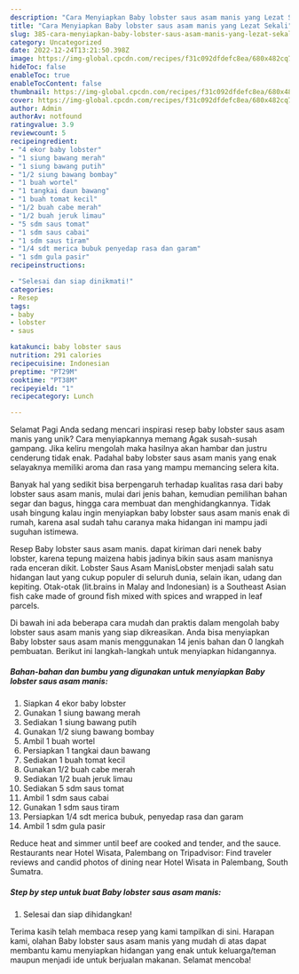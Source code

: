 ```yaml
---
description: "Cara Menyiapkan Baby lobster saus asam manis yang Lezat Sekali"
title: "Cara Menyiapkan Baby lobster saus asam manis yang Lezat Sekali"
slug: 385-cara-menyiapkan-baby-lobster-saus-asam-manis-yang-lezat-sekali
category: Uncategorized
date: 2022-12-24T13:21:50.398Z
image: https://img-global.cpcdn.com/recipes/f31c092dfdefc8ea/680x482cq70/baby-lobster-saus-asam-manis-foto-resep-utama.jpg
hideToc: false
enableToc: true
enableTocContent: false
thumbnail: https://img-global.cpcdn.com/recipes/f31c092dfdefc8ea/680x482cq70/baby-lobster-saus-asam-manis-foto-resep-utama.jpg
cover: https://img-global.cpcdn.com/recipes/f31c092dfdefc8ea/680x482cq70/baby-lobster-saus-asam-manis-foto-resep-utama.jpg
author: Admin
authorAv: notfound
ratingvalue: 3.9
reviewcount: 5
recipeingredient:
- "4 ekor baby lobster"
- "1 siung bawang merah"
- "1 siung bawang putih"
- "1/2 siung bawang bombay"
- "1 buah wortel"
- "1 tangkai daun bawang"
- "1 buah tomat kecil"
- "1/2 buah cabe merah"
- "1/2 buah jeruk limau"
- "5 sdm saus tomat"
- "1 sdm saus cabai"
- "1 sdm saus tiram"
- "1/4 sdt merica bubuk penyedap rasa dan garam"
- "1 sdm gula pasir"
recipeinstructions:

- "Selesai dan siap dinikmati!"
categories:
- Resep
tags:
- baby
- lobster
- saus

katakunci: baby lobster saus 
nutrition: 291 calories
recipecuisine: Indonesian
preptime: "PT29M"
cooktime: "PT38M"
recipeyield: "1"
recipecategory: Lunch

---
```



Selamat Pagi Anda sedang mencari inspirasi resep baby lobster saus asam manis yang unik? Cara menyiapkannya memang Agak susah-susah gampang. Jika keliru mengolah maka hasilnya akan hambar dan justru cenderung tidak enak. Padahal baby lobster saus asam manis yang enak selayaknya memiliki aroma dan rasa yang mampu memancing selera kita.


Banyak hal yang sedikit bisa berpengaruh terhadap kualitas rasa dari baby lobster saus asam manis, mulai dari jenis bahan, kemudian pemilihan bahan segar dan bagus, hingga cara membuat dan menghidangkannya. Tidak usah bingung kalau ingin menyiapkan baby lobster saus asam manis enak di rumah, karena asal sudah tahu caranya maka hidangan ini mampu jadi suguhan istimewa.

Resep Baby lobster saus asam manis. dapat kiriman dari nenek baby lobster, karena tepung maizena habis jadinya bikin saus asam manisnya rada enceran dikit. Lobster Saus Asam ManisLobster menjadi salah satu hidangan laut yang cukup populer di seluruh dunia, selain ikan, udang dan kepiting. Otak-otak (lit.brains in Malay and Indonesian) is a Southeast Asian fish cake made of ground fish mixed with spices and wrapped in leaf parcels.


Di bawah ini ada beberapa cara mudah dan praktis dalam mengolah baby lobster saus asam manis yang siap dikreasikan. Anda bisa menyiapkan Baby lobster saus asam manis menggunakan 14 jenis bahan dan 0 langkah pembuatan. Berikut ini langkah-langkah untuk menyiapkan hidangannya.

<!--inarticleads1-->

##### Bahan-bahan dan bumbu yang digunakan untuk menyiapkan Baby lobster saus asam manis:

1. Siapkan 4 ekor baby lobster
1. Gunakan 1 siung bawang merah
1. Sediakan 1 siung bawang putih
1. Gunakan 1/2 siung bawang bombay
1. Ambil 1 buah wortel
1. Persiapkan 1 tangkai daun bawang
1. Sediakan 1 buah tomat kecil
1. Gunakan 1/2 buah cabe merah
1. Sediakan 1/2 buah jeruk limau
1. Sediakan 5 sdm saus tomat
1. Ambil 1 sdm saus cabai
1. Gunakan 1 sdm saus tiram
1. Persiapkan 1/4 sdt merica bubuk, penyedap rasa dan garam
1. Ambil 1 sdm gula pasir


Reduce heat and simmer until beef are cooked and tender, and the sauce. Restaurants near Hotel Wisata, Palembang on Tripadvisor: Find traveler reviews and candid photos of dining near Hotel Wisata in Palembang, South Sumatra. 

<!--inarticleads2-->

##### Step by step untuk buat Baby lobster saus asam manis:


1. Selesai dan siap dihidangkan!



Terima kasih telah membaca resep yang kami tampilkan di sini. Harapan kami, olahan Baby lobster saus asam manis yang mudah di atas dapat membantu kamu menyiapkan hidangan yang enak untuk keluarga/teman maupun menjadi ide untuk berjualan makanan. Selamat mencoba!
